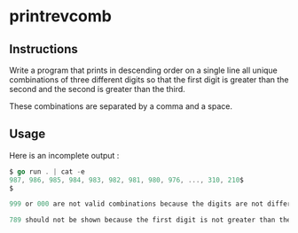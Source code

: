 # printrevcomb
## Instructions

Write a program that prints in descending order on a single line all unique combinations of three different digits so that the first digit is greater than the second and the second is greater than the third.

These combinations are separated by a comma and a space.
## Usage

Here is an incomplete output :
```go
$ go run . | cat -e
987, 986, 985, 984, 983, 982, 981, 980, 976, ..., 310, 210$
$

999 or 000 are not valid combinations because the digits are not different.

789 should not be shown because the first digit is not greater than the second.
```